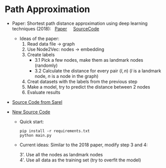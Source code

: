 # Path Approximation

- Paper: Shortest path distance approximation using deep learning techniques (2018): &nbsp; [Paper](https://arxiv.org/abs/2002.05257) &nbsp;  &nbsp;   [SourceCode](https://github.com/nayash/shortest-distance-approx-deep-learning)

  + Ideas of the paper:
    1. Read data file $\rightarrow$ graph
    2. Use Node2Vec: nodes $\rightarrow$ embedding
    3. Create labels
        + 3.1 Pick a few nodes, make them as landmark nodes (randomly)
        + 3.2 Calculate the distance for every pair $(l, n)$
        ($l$ is a landmark node, $n$ is a node in the graph)
    4. Creat datasets with the labels from the previous step
    5. Make a model, try to predict the distance between 2 nodes
    6. Evaluate results


- [Source Code from Sarel](https://github.com/kryptokommunist/path-length-approximation-deep-learning)
- [New Source Code](https://github.com/BU-Lisp/dl-hyperbolic-random-graphs/tree/main/path_approximation)
  + Quick start:
  
    ```
    pip install -r requirements.txt
    python main.py
    ```
  + Current ideas:
    Similar to the 2018 paper, modify step 3 and 4:

    3'. Use all the nodes as landmark nodes<br>
    4'. Use all data as the training set (try to overfit the model)

